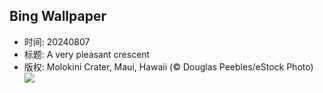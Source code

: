 ## Bing Wallpaper
- 时间: 20240807
- 标题: A very pleasant crescent
- 版权: Molokini Crater, Maui, Hawaii (© Douglas Peebles/eStock Photo)
![](https://cn.bing.com/th?id=OHR.MolokiniHawaii_EN-US7128254175_UHD.jpg&rf=LaDigue_UHD.jpg&pid=hp&w=3840&h=2160&rs=1&c=4)
